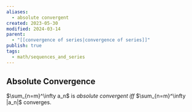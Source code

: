 ```yaml
---
aliases:
  - absolute convergent
created: 2023-05-30
modified: 2024-03-14
parent:
  - "[[convergence of series|convergence of series]]"
publish: true
tags:
  - math/sequences_and_series
---
```


## Absolute Convergence
$\sum_{n=m}^\infty a_n$ is *absolute convergent* *iff* $\sum_{n=m}^\infty |a_n|$ converges.